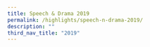 ```yaml
---
title: Speech & Drama 2019
permalink: /highlights/speech-n-drama-2019/
description: ""
third_nav_title: "2019"
---
```

